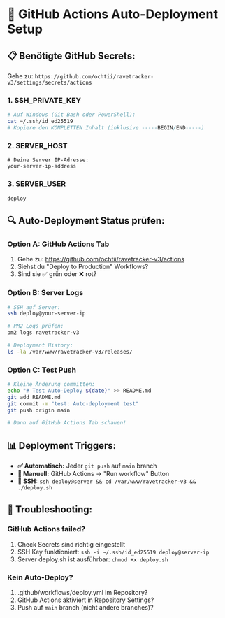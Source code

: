 # 🚀 GitHub Actions Auto-Deployment Setup

## 📋 Benötigte GitHub Secrets:

Gehe zu: `https://github.com/ochtii/ravetracker-v3/settings/secrets/actions`

### 1. SSH_PRIVATE_KEY
```bash
# Auf Windows (Git Bash oder PowerShell):
cat ~/.ssh/id_ed25519
# Kopiere den KOMPLETTEN Inhalt (inklusive -----BEGIN/END-----)
```

### 2. SERVER_HOST
```
# Deine Server IP-Adresse:
your-server-ip-address
```

### 3. SERVER_USER
```
deploy
```

## 🔍 Auto-Deployment Status prüfen:

### Option A: GitHub Actions Tab
1. Gehe zu: https://github.com/ochtii/ravetracker-v3/actions
2. Siehst du "Deploy to Production" Workflows?
3. Sind sie ✅ grün oder ❌ rot?

### Option B: Server Logs
```bash
# SSH auf Server:
ssh deploy@your-server-ip

# PM2 Logs prüfen:
pm2 logs ravetracker-v3

# Deployment History:
ls -la /var/www/ravetracker-v3/releases/
```

### Option C: Test Push
```bash
# Kleine Änderung committen:
echo "# Test Auto-Deploy $(date)" >> README.md
git add README.md
git commit -m "test: Auto-deployment test"
git push origin main

# Dann auf GitHub Actions Tab schauen!
```

## 📊 Deployment Triggers:

- **✅ Automatisch:** Jeder `git push` auf `main` branch
- **🎯 Manuell:** GitHub Actions → "Run workflow" Button
- **🔧 SSH:** `ssh deploy@server && cd /var/www/ravetracker-v3 && ./deploy.sh`

## 🚨 Troubleshooting:

### GitHub Actions failed?
1. Check Secrets sind richtig eingestellt
2. SSH Key funktioniert: `ssh -i ~/.ssh/id_ed25519 deploy@server-ip`
3. Server deploy.sh ist ausführbar: `chmod +x deploy.sh`

### Kein Auto-Deploy?
1. .github/workflows/deploy.yml im Repository?
2. GitHub Actions aktiviert in Repository Settings?
3. Push auf `main` branch (nicht andere branches)?
